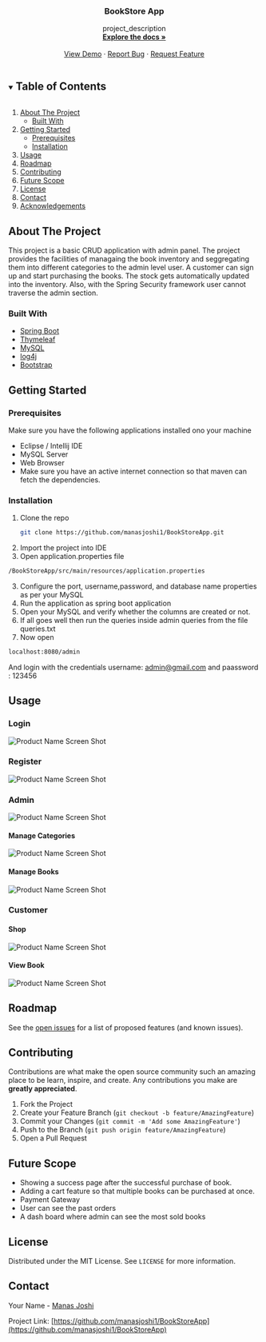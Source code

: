 
<h3 align="center">BookStore App </h3>

  <p align="center">
    project_description
    <br />
    <a href="https://github.com/manasjoshi1/BookStoreApp"><strong>Explore the docs »</strong></a>
    <br />
    <br />
    <a href="https://github.com/manasjoshi1/BookStoreApp">View Demo</a>
    ·
    <a href="https://github.com/manasjoshi1/BookStoreApp/issues">Report Bug</a>
    ·
    <a href="https://github.com/manasjoshi1/BookStoreApp/issues">Request Feature</a>
  </p>




<!-- TABLE OF CONTENTS -->
<details open="open">
  <summary><h2 style="display: inline-block">Table of Contents</h2></summary>
  <ol>
    <li>
      <a href="#about-the-project">About The Project</a>
      <ul>
        <li><a href="#built-with">Built With</a></li>
      </ul>
    </li>
    <li>
      <a href="#getting-started">Getting Started</a>
      <ul>
        <li><a href="#prerequisites">Prerequisites</a></li>
        <li><a href="#installation">Installation</a></li>
      </ul>
    </li>
    <li><a href="#usage">Usage</a></li>
    <li><a href="#roadmap">Roadmap</a></li>
    <li><a href="#contributing">Contributing</a></li>
    <li><a href="#future-scope">Future Scope</a></li>
    <li><a href="#license">License</a></li>
    <li><a href="#contact">Contact</a></li>
    <li><a href="#acknowledgements">Acknowledgements</a></li>
  </ol>
</details>



<!-- ABOUT THE PROJECT -->
## About The Project

This project is a basic CRUD application with admin panel. The project provides the facilities of managaing the book inventory and seggregating them into different categories to the admin level user. A customer can sign up and start purchasing the books. The stock gets automatically updated into the inventory. Also, with the Spring Security framework user cannot traverse the admin section.




### Built With

* [Spring Boot]()
* [Thymeleaf]()
* [MySQL]()
* [log4j]()
* [Bootstrap]()




<!-- GETTING STARTED -->
## Getting Started


### Prerequisites

Make sure you have the following applications installed ono your machine
* Eclipse / Intellij IDE
* MySQL Server
* Web Browser
* Make sure you have an active internet connection so that maven can fetch the dependencies.

### Installation

1. Clone the repo
   ```sh
   git clone https://github.com/manasjoshi1/BookStoreApp.git
   ```
2. Import the project into IDE
3. Open application.properties file
  ```sh
  /BookStoreApp/src/main/resources/application.properties
  ```
3. Configure the port, username,password, and database name properties as per your MySQL
4. Run the application as spring boot application
5. Open your MySQL and verify whether the columns are created or not.
6. If all goes well then run the queries inside admin queries from the file queries.txt
7. Now open
  ```sh
  localhost:8080/admin
  ```
And login with the credentials username: admin@gmail.com and paassword : 123456



<!-- USAGE EXAMPLES -->
## Usage

### Login
![Product Name Screen Shot][Login-screenshot]
### Register
![Product Name Screen Shot][Register-screenshot]

### Admin
![Product Name Screen Shot][adminPanel-screenshot]

#### Manage Categories
![Product Name Screen Shot][adminCategory-screenshot]

#### Manage Books
![Product Name Screen Shot][adminBooks-screenshot]

### Customer

#### Shop
![Product Name Screen Shot][Shop-screenshot]

#### View Book
![Product Name Screen Shot][viewBook-screenshot]



<!-- ROADMAP -->
## Roadmap

See the [open issues](https://github.com/manasjoshi1/BookStoreApp/issues) for a list of proposed features (and known issues).



<!-- CONTRIBUTING -->
## Contributing

Contributions are what make the open source community such an amazing place to be learn, inspire, and create. Any contributions you make are **greatly appreciated**.

1. Fork the Project
2. Create your Feature Branch (`git checkout -b feature/AmazingFeature`)
3. Commit your Changes (`git commit -m 'Add some AmazingFeature'`)
4. Push to the Branch (`git push origin feature/AmazingFeature`)
5. Open a Pull Request

## Future Scope
* Showing a success page after the successful purchase of book.
* Adding a cart feature so that multiple books can be purchased at once.
* Payment Gateway
* User can see the past orders
* A dash board where admin can see the most sold books

<!-- LICENSE -->
## License

Distributed under the MIT License. See `LICENSE` for more information.



<!-- CONTACT -->
## Contact

Your Name - [Manas Joshi](mailto:joshimanassunil@gmail.com)

Project Link: [https://github.com/manasjoshi1/BookStoreApp](https://github.com/manasjoshi1/BookStoreApp)




[adminBooks-screenshot]: images/adminBooks.png
[adminPanel-screenshot]: images/adminPanel.png
[adminCategory-screenshot]: images/adminCategory.png
[Login-screenshot]: images/Login.png
[Register-screenshot]: images/Register.png
[viewBook-screenshot]: images/viewBook.png
[Shop-screenshot]: images/Shop.png

